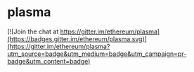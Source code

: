 # plasma

[![Join the chat at https://gitter.im/ethereum/plasma](https://badges.gitter.im/ethereum/plasma.svg)](https://gitter.im/ethereum/plasma?utm_source=badge&utm_medium=badge&utm_campaign=pr-badge&utm_content=badge)